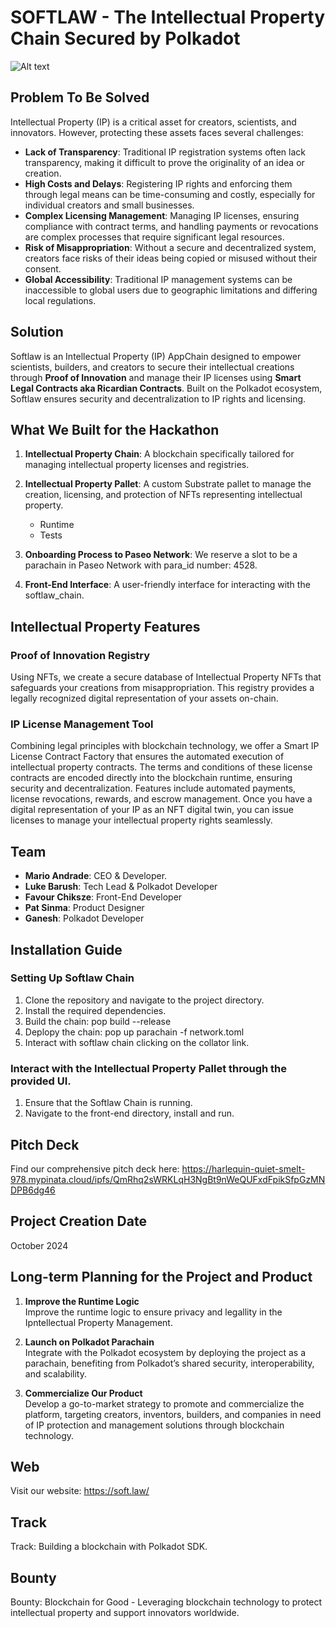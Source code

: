# SOFTLAW - The Intellectual Property Chain Secured by Polkadot
![Alt text](https://harlequin-quiet-smelt-978.mypinata.cloud/ipfs/QmdWWR5frGwGDYBdJWagXhP3QpxFEoRz9Xmk5CNQnPjs1s)

## Problem To Be Solved
Intellectual Property (IP) is a critical asset for creators, scientists, and innovators. However, protecting these assets faces several challenges:
- **Lack of Transparency**: Traditional IP registration systems often lack transparency, making it difficult to prove the originality of an idea or creation.
- **High Costs and Delays**: Registering IP rights and enforcing them through legal means can be time-consuming and costly, especially for individual creators and small businesses.
- **Complex Licensing Management**: Managing IP licenses, ensuring compliance with contract terms, and handling payments or revocations are complex processes that require significant legal resources.
- **Risk of Misappropriation**: Without a secure and decentralized system, creators face risks of their ideas being copied or misused without their consent.
- **Global Accessibility**: Traditional IP management systems can be inaccessible to global users due to geographic limitations and differing local regulations.


## Solution
Softlaw is an Intellectual Property (IP) AppChain designed to empower scientists, builders, and creators to secure their intellectual creations through **Proof of Innovation** and manage their IP licenses using **Smart Legal Contracts aka Ricardian Contracts**. Built on the Polkadot ecosystem, Softlaw ensures security and decentralization to IP rights and licensing.

## What We Built for the Hackathon

1. **Intellectual Property Chain**: A blockchain specifically tailored for managing intellectual property licenses and registries.
2. **Intellectual Property Pallet**: A custom Substrate pallet to manage the creation, licensing, and protection of NFTs representing intellectual property.
   * Runtime
   * Tests

3. **Onboarding Process to Paseo Network**: We reserve a slot to be a parachain in Paseo Network with para_id number: 4528.
4. **Front-End Interface**: A user-friendly interface for interacting with the softlaw_chain.


## Intellectual Property Features

### Proof of Innovation Registry
Using NFTs, we create a secure database of Intellectual Property NFTs that safeguards your creations from misappropriation. This registry provides a legally recognized digital representation of your assets on-chain.

### IP License Management Tool
Combining legal principles with blockchain technology, we offer a Smart IP License Contract Factory that ensures the automated execution of intellectual property contracts. The terms and conditions of these license contracts are encoded directly into the blockchain runtime, ensuring security and decentralization. Features include automated payments, license revocations, rewards, and escrow management. Once you have a digital representation of your IP as an NFT digital twin, you can issue licenses to manage your intellectual property rights seamlessly.

## Team
- **Mario Andrade**: CEO & Developer.
- **Luke Barush**: Tech Lead & Polkadot Developer
- **Favour Chiksze**: Front-End Developer
- **Pat Sinma**: Product Designer
- **Ganesh**: Polkadot Developer

## Installation Guide

### Setting Up Softlaw Chain

1. Clone the repository and navigate to the project directory.
2. Install the required dependencies.
3. Build the chain:
   pop build --release
4. Deplopy the chain:
   pop up parachain -f network.toml
5. Interact with softlaw chain clicking on the collator link.

### Interact with the Intellectual Property Pallet through the provided UI.
1. Ensure that the Softlaw Chain is running.
2. Navigate to the front-end directory, install and run.


## Pitch Deck
Find our comprehensive pitch deck here:
https://harlequin-quiet-smelt-978.mypinata.cloud/ipfs/QmRhq2sWRKLqH3NgBt9nWeQUFxdFpikSfpGzMNDPB6dg46


## Project Creation Date
October 2024


## Long-term Planning for the Project and Product

1. **Improve the Runtime Logic**  
   Improve the runtime logic to ensure privacy and legallity in the Ipntellectual Property Management.

2. **Launch on Polkadot Parachain**  
   Integrate with the Polkadot ecosystem by deploying the project as a parachain, benefiting from Polkadot’s shared security, interoperability, and scalability.

3. **Commercialize Our Product**  
   Develop a go-to-market strategy to promote and commercialize the platform, targeting creators, inventors, builders, and companies in need of IP protection and management solutions through blockchain technology.


## Web
Visit our website: https://soft.law/

## Track
Track: Building a blockchain with Polkadot SDK.

## Bounty
Bounty: Blockchain for Good - Leveraging blockchain technology to protect intellectual property and support innovators worldwide.
